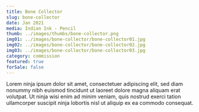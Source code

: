 ```yaml
---
title: Bone Collector
slug: bone-collector
date: Jan 2021
media: Indian Ink - Pencil
thumb: ../images/thumbs/bone-collector.png
img01: ../images/bone-collector/bone-collector01.jpg
img02: ../images/bone-collector/bone-collector02.jpg
img03: ../images/bone-collector/bone-collector03.jpg
category: commission
featured: true
forSale: false
---
```


Lorem ninja ipsum dolor sit amet, consectetuer adipiscing elit, sed diam nonummy nibh euismod tincidunt ut laoreet dolore magna aliquam erat volutpat. Ut ninja wisi enim ad minim veniam, quis nostrud exerci tation ullamcorper suscipit ninja lobortis nisl ut aliquip ex ea commodo consequat.